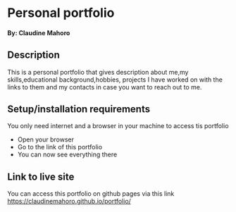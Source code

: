 # Personal portfolio
#### By: Claudine Mahoro
## Description
This is a personal portfolio that gives description about me,my skills,educational background,hobbies, projects I have worked on with the links to them and my contacts in case you want to reach out to me.
## Setup/installation requirements
You only need internet and a browser in your machine to access tis portfolio
* Open your browser
* Go to the link of this portfolio
* You can now see everything there
## Link to live site
You can access this portfolio on github pages via this link
https://claudinemahoro.github.io/portfolio/